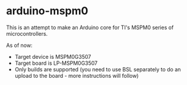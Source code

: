 # arduino-mspm0

This is an attempt to make an Arduino core for TI's MSPM0 series of microcontrollers.

As of now:

- Target device is MSPM0G3507
- Target board is LP-MSPM0G3507
- Only builds are supported (you need to use BSL separately to do an upload to the board - more instructions will follow)

